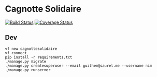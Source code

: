 # Cagnotte Solidaire
[![Build Status](https://travis-ci.org/nim65s/cagnottesolidaire.svg?branch=master)](https://travis-ci.org/nim65s/cagnottesolidaire)
[![Coverage Status](https://coveralls.io/repos/github/nim65s/cagnottesolidaire/badge.svg?branch=master)](https://coveralls.io/github/nim65s/cagnottesolidaire?branch=master)


## Dev
```
vf new cagnottesolidaire
vf connect
pip install -r requirements.txt
./manage.py migrate
./manage.py createsuperuser --email guilhem@saurel.me --username nim
./manage.py runserver
```
